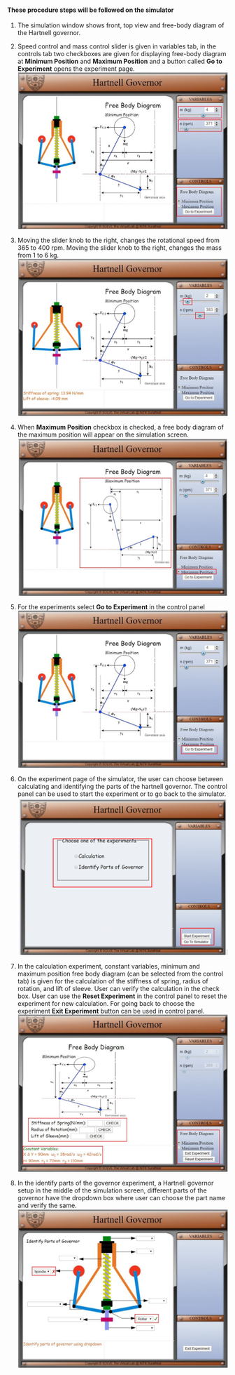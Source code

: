 #### These procedure steps will be followed on the simulator

1. The simulation window shows front, top view and free-body diagram of the Hartnell governor.<br>

2. Speed control and mass control slider is given in variables tab, in the controls tab two checkboxes are given for displaying free-body diagram at **Minimum Position** and **Maximum Position** and a button called **Go to Experiment** opens the experiment page.<br>
   ![alt text](images/p1.jpg "Parts")<br>

3. Moving the slider knob to the right, changes the rotational speed from 365 to 400 rpm. Moving the slider knob to the right, changes the mass from 1 to 6 kg.<br>
   ![alt text](images/p2.jpg "Parts")<br>

4. When **Maximum Position** checkbox is checked, a free body diagram of the maximum position will appear on the simulation screen. <br>
   ![alt text](images/p3.jpg "Parts")<br>

5. For the experiments select **Go to Experiment** in the control panel <br>
   ![alt text](images/p4.jpg "Parts")<br>

6. On the experiment page of the simulator, the user can choose between calculating and identifying the parts of the hartnell governor. The control panel can be used to start the experiment or to go back to the simulator.<br>
   ![alt text](images/p5.jpg "Parts")<br>

7. In the calculation experiment, constant variables, minimum and maximum position free body diagram (can be selected from the control tab) is given for the calculation of the stiffness of spring, radius of rotation, and lift of sleeve. User can verify the calculation in the check box. User can use the **Reset Experiment** in the control panel to reset the experiment for new calculation. For going back to choose the experiment **Exit Experiment** button can be used in control panel.<br>
   ![alt text](images/p6.jpg "Parts")<br>

8. In the identify parts of the governor experiment, a Hartnell governor setup in the middle of the simulation screen, different parts of the governor have the dropdown box where user can choose the part name and verify the same.<br>
   ![alt text](images/p7.jpg "Parts")<br>

